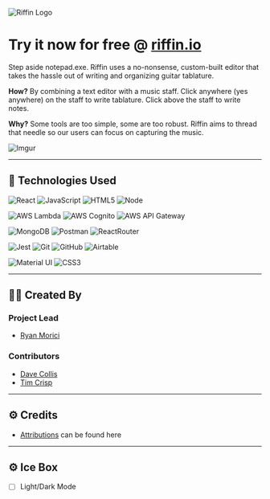 ![Riffin Logo](https://i.imgur.com/vZURUgf.png)

# Try it now for free @ [riffin.io](https://www.riffin.io/) 

Step aside notepad.exe. Riffin uses a no-nonsense, custom-built editor that takes the hassle out of writing and organizing guitar tablature.

__How?__ By combining a text editor with a music staff. Click anywhere (yes anywhere) on the staff to write tablature. Click above the staff to write notes.

__Why?__ Some tools are too simple, some are too robust. Riffin aims to thread that needle so our users can focus on capturing the music.


![Imgur](https://i.imgur.com/dpDtRNB.gif)

---

## 📡 Technologies Used

![React](https://img.shields.io/badge/-React-white?style=for-the-badge&logo=React&logoColor=blue)
![JavaScript](https://img.shields.io/badge/-JavaScript-white?style=for-the-badge&logo=javascript&logoColor=black)
![HTML5](https://img.shields.io/badge/-HTML5-white?style=for-the-badge&logo=html5)
![Node](https://img.shields.io/badge/Node-white?style=for-the-badge&logo=node.js)

![AWS Lambda](https://img.shields.io/badge/-AWS_Lambda-white?style=for-the-badge&logo=awslambda)
![AWS Cognito](https://img.shields.io/badge/-AWS_Cognito-white?style=for-the-badge&logo=amazon-aws&logoColor=black)
![AWS API Gateway](https://img.shields.io/badge/-AWS_API_Gateway-white?style=for-the-badge&logo=amazon%20api%20gateway)

![MongoDB](https://img.shields.io/badge/-MongoDB-white?style=for-the-badge&logo=MongoDB)
![Postman](https://img.shields.io/badge/Postman-white?style=for-the-badge&logo=postman)
![ReactRouter](https://img.shields.io/badge/-React_Router-white?style=for-the-badge&for-the-badge&logo=react-router)

![Jest](https://img.shields.io/badge/Jest-white?style=for-the-badge&logo=jest&logoColor=black)
![Git](https://img.shields.io/badge/-Git-white?style=for-the-badge&logo=git)
![GitHub](https://img.shields.io/badge/-GitHub-white?style=for-the-badge&logo=github&logoColor=black)
![Airtable](https://img.shields.io/badge/Airtable-white?style=for-the-badge&logo=Airtable&logoColor=18BFFF)

![Material UI](https://img.shields.io/badge/-Material_UI-white?style=for-the-badge&logo=mui)
![CSS3](https://img.shields.io/badge/-CSS3-white?style=for-the-badge&logo=css3&logoColor=1572B6)

---

## 👨‍🔬 Created By

### Project Lead

- [Ryan Morici](https://github.com/RyanSUP)

### Contributors

- [Dave Collis](https://github.com/dcollis92)
- [Tim Crisp](https://github.com/timcrisp94)

---

## ⚙ Credits

- [Attributions](https://github.com/ryanSUP/riffin-v2/../../../../attributions.md) can be found here

---

## ⚙ Ice Box

- [ ] Light/Dark Mode
